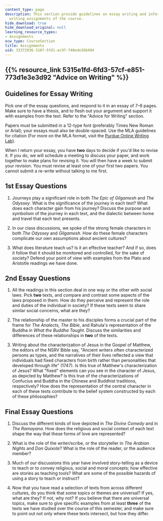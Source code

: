 ```yaml
---
content_type: page
description: This section provide guidelines on essay writing and information on the
  writing assignments of the course.
hide_download: true
hide_download_original: null
learning_resource_types:
- Assignments
ocw_type: CourseSection
title: Assignments
uid: 33372936-318f-5fd1-ac97-f40ede36b494
---
```


{{% resource_link 5315e1fd-6fd3-57cf-e851-773d1e3e3d92 "Advice on Writing" %}}
------------------------------------------------------------------------

Guidelines for Essay Writing
----------------------------

Pick one of the essay questions, and respond to it in an essay of 7–8 pages. Make sure to have a thesis, and to flesh out your argument and support it with examples from the text. Refer to the "Advice for Writing" section.

Papers must be submitted in a 12-type font (preferably Times New Roman or Arial); your essays must also be double-spaced. Use the MLA guidelines for citation (For more on the MLA format, visit the [Purdue Online Writing Lab](http://owl.english.purdue.edu/owl/resource/747/01/)).

When I return your essay, you have **two** days to decide if you'd like to revise it. If you do, we will schedule a meeting to discuss your paper, and work together to make plans for revising it. You will then have a week to submit your revision. You must revise at least one of your first two papers. You cannot submit a re-write without talking to me first.

1st Essay Questions
-------------------

1.  Journeys play a significant role in both _The Epic of Gilgamesh_ and _The Odyssey_. What is the significance of the journey in each text? What does each character gain from his journey? Discuss the purpose and symbolism of the journey in each text, and the dialectic between home and travel that each text presents.
  
3.  In our class discussions, we spoke of the strong female characters in both _The Odyssey_ and _Gilgamesh_. How do these female characters complicate our own assumptions about ancient cultures?
  
5.  What does literature teach us? Is it an effective teacher? And if so, does it follow that it should be monitored and controlled, for the sake of society? Defend your point of view with examples from the Plato and Aristotle readings we have done.

2nd Essay Questions
-------------------

1.  All the readings in this section deal in one way or the other with social laws. Pick **two** texts, and compare and contrast some aspects of the laws proposed in them. How do they perceive and represent the role and duties of the individual in society? If these texts seem to share similar social concerns, what are they?
  
3.  The relationship of the master to his disciples forms a crucial part of the frame for _The Analects, The Bible_, and Rahula's representation of the Buddha in _What the Buddha Taught_. Discuss the similarities and differences of these relationships in **two** of the texts.
  
5.  Writing about the characterization of Jesus in the Gospel of Matthew, the editors of the NSRV Bible say, "Ancient writers often characterized persons as types, and the narratives of their lives reflected a view that individuals had fixed characters from birth rather than personalities that developed through life" (1747). Is this true of Matthew's characterization of Jesus? What "fixed" elements can you see in the character of Jesus, as depicted by Matthew? Is this true of the characterizations of Confucius and Buddha in the Chinese and Buddhist traditions, respectively? How does the representation of the central character in each of these texts contribute to the belief system constructed by each of these philosophies?

Final Essay Questions
---------------------

1.  Discuss the different kinds of love depicted in _The Divine Comedy_ and in _The Ramayana_. How does the religious and social context of each text shape the way that these forms of love are represented?
  
3.  What is the role of the writer/scribe, or the storyteller in _The Arabian Nights_ and _Don Quixote_? What is the role of the reader, or the audience member?
  
5.  Much of our discussions this year have involved story-telling as a device to teach or to convey religious, social and moral concepts; how effective are stories as teaching tools? What are some of the possible hazards of using a story to teach or instruct?
  
7.  Now that you have read a selection of texts from across different cultures, do you think that some topics or themes are universal? If yes, what are they? If not, why not? If you believe that there are universal topics, make sure to give specific examples from at least **three** of the texts we have studied over the course of this semester, and make sure to point out not only where these texts intersect, but how they differ.